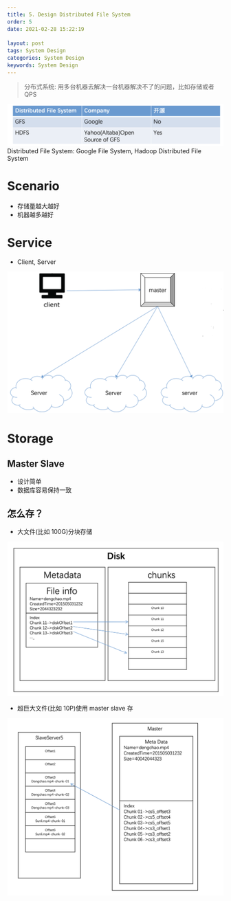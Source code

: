 ```yaml
---
title: 5. Design Distributed File System
order: 5
date: 2021-02-28 15:22:19

layout: post
tags: System Design
categories: System Design
keywords: System Design
---
```


> 分布式系统: 用多台机器去解决一台机器解决不了的问题，比如存储或者 QPS

![Distributed File System](./assets/distributed.png)
Distributed File System: Google File System, Hadoop Distributed File System

# Scenario

- 存储量越大越好
- 机器越多越好

# Service

- Client, Server

![Distributed File System](./assets/master.png)

# Storage

## Master Slave

- 设计简单
- 数据库容易保持一致

## 怎么存？

- 大文件(比如 100G)分块存储

![Distributed File System](./assets/big_file.png)

- 超巨大文件(比如 10P)使用 master slave 存

![Distributed File System](./assets/big_big_file.png)
